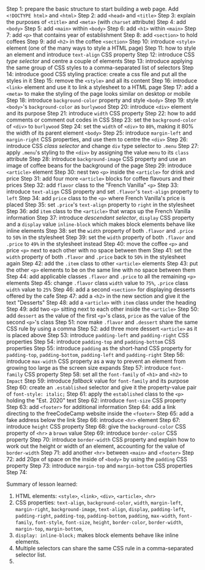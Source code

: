 Step 1: prepare the basic structure to start building a web page. Add
        `<!DOCTYPE html>` and `<html>`
Step 2: add `<head>` and `<title>`
Step 3: explain the purposes of `<title>` and `<meta>` (with `charset`
        attribute)
Step 4: add `<body>`
Step 5: add `<main>` within `<body>`
Step 6: add `<h1>` within `<main>`
Step 7: add `<p>` that contains year of establishment
Step 8: add `<section>` to hold coffees
Step 9: add `<h2>` in the coffee `<section>`
Step 10: introduce `<style>` element (one of the many ways to style a HTML page)
Step 11: how to style an element and introduce `text-align` CSS property
Step 12: introduce CSS *type selector* and centre a couple of elements
Step 13: introduce applying the same group of CSS styles to a comma-separated
         list of selectors
Step 14: introduce good CSS styling practice: create a css file and put all the
         styles in it
Step 15: remove the `<style>` and all its content
Step 16: introduce `<link>` element and use it to link a stylesheet to a HTML
         page
Step 17: add a `<meta>` to make the styling of the page looks similar on
         desktop or mobile
Step 18: introduce `background-color` property and style `<body>`
Step 19: style `<body>`'s `background-color` as `burlywood`
Step 20: introduce `<div>` element and its purpose
Step 21: introduce `width` CSS property
Step 22: how to add comments or comment out codes in CSS
Step 23: set the `background-color` of `<div>` to `burlywood`
Step 24: set the `width` of `<div>` to `80%`, making it 80% the width of its 
         parent element `<body>`
Step 25: introduce `margin-left` and `margin-right` CSS properties, and use
         them to centre the `<div>`
Step 26: introduce CSS *class selector* and change `div` type selector to
         `.menu`
Step 27: apply `.menu`'s styling to the `<div>` by assigning the value `menu`
         to its `class` attribute
Step 28: introduce `background-image` CSS property and use an image of coffee
         beans for the background of the page
Step 29: introduce `<article>` element
Step 30: nest two `<p>` inside the `<article>` for drink and price
Step 31: add four more `<article>` blocks for coffee flavours and their prices
Step 32: add `flavor` class to the "French Vanilla" `<p>`
Step 33: introduce `text-align` CSS property and set `.flavor`'s `text-align`
         property to `left`
Step 34: add `price` class to the `<p>` where French Vanilla's price is placed
Step 35: set `.price`'s `text-align` property to `right` in the stylesheet
Step 36: add `item` class to the `<article>` that wraps up the French Vanilla
         information
Step 37: introduce *descendant selector*, `display` CSS property and a `display`
         value `inline-block` which makes block elements behave like inline
         elements
Step 38: set the `width` property of both `.flavor` and `.price` to `50%` in the
         stylesheet
Step 39: set the `width` property of both `.flavor` and `.price` to `49%` in the
         stylesheet instead
Step 40: move the coffee `<p>` and price `<p>` next to each other with no space
         between them
Step 41: set the `width` property of both `.flavor` and `.price` back to `50%` 
         in the stylesheet again
Step 42: add the `.item` class to other `<article>` elements
Step 43: put the other `<p>` elements to be on the same line with no space
         between them
Step 44: add applicable classes `.flavor` and `.price` to all the remaining
         `<p>` elements
Step 45: change `.flavor` class `width` value to `75%`, `.price` class `width`
         value to `25%`
Step 46: add a second `<section>` for displaying desserts offered by the cafe
Step 47: add a `<h2>` in the new section and give it the text "Desserts"
Step 48: add a `<article>` with `item` class under the heading
Step 49: add two `<p>` sitting next to each other inside the `<article>`
Step 50: add `dessert` as the value of the first `<p>`'s class, `price` as the
         value of the second `<p>`'s class
Step 51: now make `.flavor` and `.dessert` share the same CSS rule by using
         a comma
Step 52: add three more dessert `<article>` as it is placed above
Step 53: introduce `padding-left` and `padding-right` CSS properties
Step 54: introduce `padding-top` and `padding-bottom` CSS properties
Step 55: introduce `padding` as the short-hand CSS property for `padding-top`,
         `padding-bottom`, `padding-left` and `padding-right`
Step 56: introduce `max-width` CSS property as a way to prevent an element
         from growing too large as the screen size expands
Step 57: introduce `font-family` CSS property
Step 58: set all the `font-family` of `<h1>` and `<h2>` to `Impact`
Step 59: introduce *fallback* value for `font-family` and its purpose
Step 60: create an `.established` selector and give it the property-value pair
         of `font-style: italic;`
Step 61: apply the `established` class to the `<p>` holding the "Est. 2020"
         text
Step 62: introduce `font-size` CSS property
Step 63: add `<footer>` for additional information
Step 64: add a link directing to the freeCodeCamp website inside the `<footer>`
Step 65: add a fake address below the link
Step 66: introduce `<hr>` element
Step 67: introduce `height` CSS property
Step 68: give the `background-color` CSS property of `<hr>` a `brown` value
Step 69: introduce `border-color` CSS property
Step 70: introduce `border-width` CSS property and explain how to work out the
         height or width of an element, accounting for the value of
         `border-width`
Step 71: add another `<hr>` between `<main>` and `<footer>`
Step 72: add 20px of space on the inside of `<body>` by using the `padding`
         CSS property
Step 73: introduce `margin-top` and `margin-bottom` CSS properties
Step 74:

Summary of lesson learned:
1. HTML elements: `<style>`, `<link>`, `<div>`, `<article>`, `<hr>`
2. CSS properties: `text-align`, `background-color`, `width`, `margin-left`,
`margin-right`, `background-image`, `text-align`, `display`, `padding-left`,
`padding-right`, `padding-top`, `padding-bottom`, `padding`, `max-width`,
`font-family`, `font-style`, `font-size`, `height`, `border-color`,
`border-width`, `margin-top`, `margin-bottom`,
3. `display: inline-block;` makes block elements behave like inline elements.
4. Multiple selectors can share the same CSS rule in a comma-separated selector
   list.
5. 